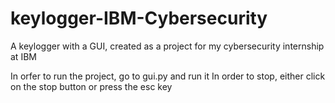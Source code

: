 # keylogger-IBM-Cybersecurity
A keylogger with a GUI, created as a project for my cybersecurity internship at IBM

In orfer to run the project, go to gui.py and run it
In order to stop, either click on the stop button or press the esc key
